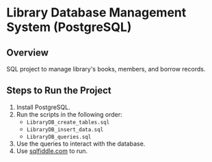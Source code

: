 # Library Database Management System (PostgreSQL)

## Overview
SQL project to manage library's books, members, and borrow records.

## Steps to Run the Project
1. Install PostgreSQL.
2. Run the scripts in the following order:
   - `LibraryDB_create_tables.sql`
   - `LibraryDB_insert_data.sql`
   - `LibraryDB_queries.sql`
3. Use the queries to interact with the database.
4. Use [sqlfiddle.com](https://sqlfiddle.com/) to run.
